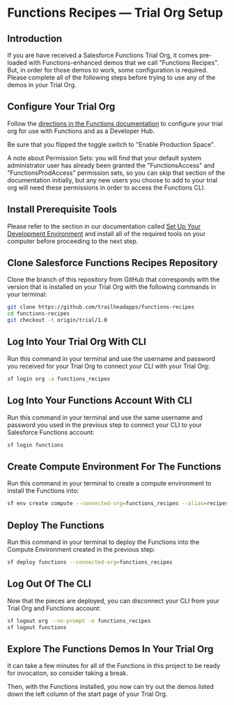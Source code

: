 # Functions Recipes — Trial Org Setup

## Introduction

If you are have received a Salesforce Functions Trial Org, it comes pre-loaded with Functions-enhanced demos that we call "Functions Recipes". But, in order for those demos to work, some configuration is required. Please complete all of the following steps before trying to use any of the demos in your Trial Org.

## Configure Your Trial Org

Follow the [directions in the Functions documentation](http://sfdc.co/functions-org-config) to configure your trial org for use with Functions and as a Developer Hub.

Be sure that you flipped the toggle switch to "Enable Production Space".

A note about Permission Sets: you will find that your default system administrator user has already been granted the "FunctionsAccess" and "FunctionsProdAccess" permission sets, so you can skip that section of the documentation initially, but any new users you choose to add to your trial org will need these permissions in order to access the Functions CLI.

## Install Prerequisite Tools

Please refer to the section in our documentation called [Set Up Your Development Environment](https://sfdc.co/functions-install-guide) and install all of the required tools on your computer before proceeding to the next step.

## Clone Salesforce Functions Recipes Repository

Clone the branch of this repository from GitHub that corresponds with the version that is installed on your Trial Org with the following commands in your terminal:

```sh
git clone https://github.com/trailheadapps/functions-recipes
cd functions-recipes
git checkout -t origin/trial/1.0
```

## Log Into Your Trial Org With CLI

Run this command in your terminal and use the username and password you received for your Trial Org to connect your CLI with your Trial Org:

```sh
sf login org -a functions_recipes
```

## Log Into Your Functions Account With CLI

Run this command in your terminal and use the same username and password you used in the previous step to connect your CLI to your Salesforce Functions account:

```sh
sf login functions
```

## Create Compute Environment For The Functions

Run this command in your terminal to create a compute environment to install the Functions into:

```sh
sf env create compute --connected-org=functions_recipes --alias=recipes_env
```

## Deploy The Functions

Run this command in your terminal to deploy the Functions into the Compute Environment created in the previous step:

```sh
sf deploy functions --connected-org=functions_recipes
```

## Log Out Of The CLI

Now that the pieces are deployed, you can disconnect your CLI from your Trial Org and Functions account:

```sh
sf logout org --no-prompt -o functions_recipes
sf logout functions
```

## Explore The Functions Demos In Your Trial Org

It can take a few minutes for all of the Functions in this project to be ready for invocation, so consider taking a break.

Then, with the Functions installed, you now can try out the demos listed down the left column of the start page of your Trial Org.
